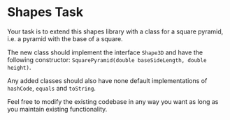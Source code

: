 # Shapes Task

Your task is to extend this shapes library with a class for a square pyramid, i.e. a pyramid with the base of a square.

The new class should implement the interface `Shape3D` and have the following constructor: `SquarePyramid(double baseSideLength, double height)`.

Any added classes should also have none default implementations of `hashCode`, `equals` and `toString`.

Feel free to modify the existing codebase in any way you want as long as you maintain existing functionality.